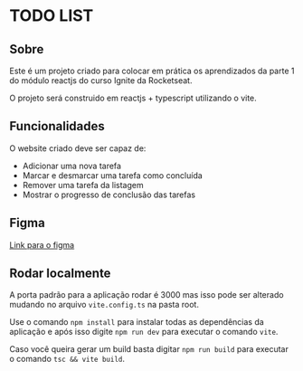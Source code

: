 # TODO LIST

## Sobre
Este é um projeto criado para colocar em prática os aprendizados da parte 1 do módulo reactjs do curso Ignite da Rocketseat.

O projeto será construido em reactjs + typescript utilizando o vite.

## Funcionalidades
O website criado deve ser capaz de:
- Adicionar uma nova tarefa
- Marcar e desmarcar uma tarefa como concluída
- Remover uma tarefa da listagem
- Mostrar o progresso de conclusão das tarefas

## Figma
[Link para o figma](https://www.figma.com/file/mJSykWyr35FdQJAied71UZ/ToDo-List-(Copy)?node-id=0%3A1&t=ClCUeOcHLV8H2Mm3-0)

## Rodar localmente
A porta padrão para a aplicação rodar é 3000 mas isso pode ser alterado mudando no arquivo `vite.config.ts` na pasta root.

Use o comando `npm install` para instalar todas as dependências da aplicação e após isso digite `npm run dev` para executar o comando `vite`.

Caso você queira gerar um build basta digitar `npm run build` para executar o comando `tsc && vite build`.
